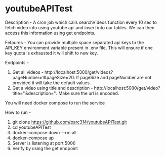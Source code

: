 # youtubeAPITest

Description - A cron job which calls searchVideos function every 10 sec to fetch video info using youtube api and insert into our tables. We can then access this information using get endpoints. 

Fetaures - You can provide multiple space separated api keys to the API_KEY environment variable present in .env file. This will ensure if one key quota is exhausted it will shift to new key.

Endpoints -
1. Get all videos - http://localhost:5000/get/videos?pageNumber=1&pageSize=20. If pageSize and pageNumber are not provided it will take the default values.
2. Get a video using title and description - http://localhost:5000/get/video?title=''&description=''. Make sure the url is encoded.


You will need docker compose to run the service

How to run -
1. git clone https://github.com/parc314/youtubeAPITest.git
2. cd youtubeAPITest
3. docker-compose down --rm all
4. docker-compose up
5. Server is listening at port 5000
6. Verify by using the get endpoint
